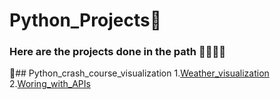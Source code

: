 # Python_Projects:rocket:
### Here are the projects done in the path :triangular_flag_on_post::running::muscle::running:  
:rainbow:## Python_crash_course_visualization
1.[Weather_visualization](https://github.com/Edwardus666/Python_Projects/tree/main/Data_visualization)
2.[Woring_with_APIs](https://github.com/Edwardus666/Python_Projects/tree/main/Data_visualization/Working_with_APIs)
